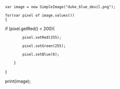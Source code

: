	

	var image = new SimpleImage("duke_blue_devil.png");

	for(var pixel of image.values())
	{	
if (pixel.getRed() < 200){
        
			pixel.setRed(255);

			pixel.setGreen(255);
        
			pixel.setBlue(0);

		}
	
}
	
print(image);